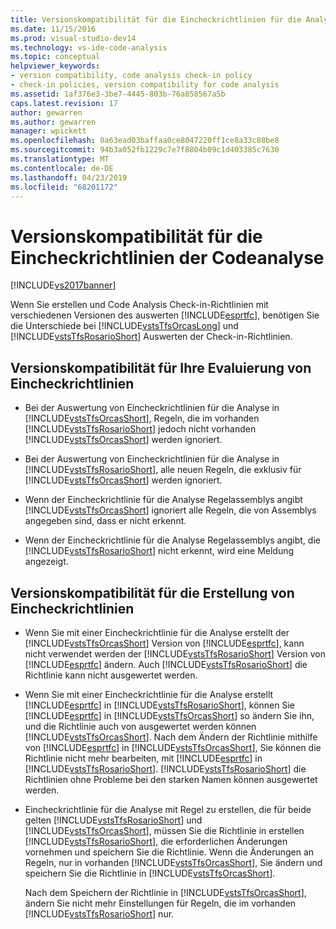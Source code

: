 ```yaml
---
title: Versionskompatibilität für die Eincheckrichtlinien für die Analyse | Microsoft-Dokumentation
ms.date: 11/15/2016
ms.prod: visual-studio-dev14
ms.technology: vs-ide-code-analysis
ms.topic: conceptual
helpviewer_keywords:
- version compatibility, code analysis check-in policy
- check-in policies, version compatibility for code analysis
ms.assetid: 1af376e3-3be7-4445-803b-76a858567a5b
caps.latest.revision: 17
author: gewarren
ms.author: gewarren
manager: wpickett
ms.openlocfilehash: 0a63ead03baffaa0ce8047220ff1ce8a33c88be8
ms.sourcegitcommit: 94b3a052fb1229c7e7f8804b09c1d403385c7630
ms.translationtype: MT
ms.contentlocale: de-DE
ms.lasthandoff: 04/23/2019
ms.locfileid: "68201172"
---
```

# <a name="version-compatibility-for-code-analysis-check-in-policies"></a>Versionskompatibilität für die Eincheckrichtlinien der Codeanalyse
[!INCLUDE[vs2017banner](../includes/vs2017banner.md)]

Wenn Sie erstellen und Code Analysis Check-in-Richtlinien mit verschiedenen Versionen des auswerten [!INCLUDE[esprtfc](../includes/esprtfc-md.md)], benötigen Sie die Unterschiede bei [!INCLUDE[vstsTfsOrcasLong](../includes/vststfsorcaslong-md.md)] und [!INCLUDE[vstsTfsRosarioShort](../includes/vststfsrosarioshort-md.md)] Auswerten der Check-in-Richtlinien.  
  
## <a name="version-compatibility-for-evaluating-check-in-policies"></a>Versionskompatibilität für Ihre Evaluierung von Eincheckrichtlinien  
  
- Bei der Auswertung von Eincheckrichtlinien für die Analyse in [!INCLUDE[vstsTfsOrcasShort](../includes/vststfsorcasshort-md.md)], Regeln, die im vorhanden [!INCLUDE[vstsTfsRosarioShort](../includes/vststfsrosarioshort-md.md)] jedoch nicht vorhanden [!INCLUDE[vstsTfsOrcasShort](../includes/vststfsorcasshort-md.md)] werden ignoriert.  
  
- Bei der Auswertung von Eincheckrichtlinien für die Analyse in [!INCLUDE[vstsTfsRosarioShort](../includes/vststfsrosarioshort-md.md)], alle neuen Regeln, die exklusiv für [!INCLUDE[vstsTfsOrcasShort](../includes/vststfsorcasshort-md.md)] werden ignoriert.  
  
- Wenn der Eincheckrichtlinie für die Analyse Regelassemblys angibt [!INCLUDE[vstsTfsOrcasShort](../includes/vststfsorcasshort-md.md)] ignoriert alle Regeln, die von Assemblys angegeben sind, dass er nicht erkennt.  
  
- Wenn der Eincheckrichtlinie für die Analyse Regelassemblys angibt, die [!INCLUDE[vstsTfsRosarioShort](../includes/vststfsrosarioshort-md.md)] nicht erkennt, wird eine Meldung angezeigt.  
  
## <a name="version-compatibility-for-authoring-check-in-policies"></a>Versionskompatibilität für die Erstellung von Eincheckrichtlinien  
  
- Wenn Sie mit einer Eincheckrichtlinie für die Analyse erstellt der [!INCLUDE[vstsTfsOrcasShort](../includes/vststfsorcasshort-md.md)] Version von [!INCLUDE[esprtfc](../includes/esprtfc-md.md)], kann nicht verwendet werden der [!INCLUDE[vstsTfsRosarioShort](../includes/vststfsrosarioshort-md.md)] Version von [!INCLUDE[esprtfc](../includes/esprtfc-md.md)] ändern. Auch [!INCLUDE[vstsTfsRosarioShort](../includes/vststfsrosarioshort-md.md)] die Richtlinie kann nicht ausgewertet werden.  
  
- Wenn Sie mit einer Eincheckrichtlinie für die Analyse erstellt [!INCLUDE[esprtfc](../includes/esprtfc-md.md)] in [!INCLUDE[vstsTfsRosarioShort](../includes/vststfsrosarioshort-md.md)], können Sie [!INCLUDE[esprtfc](../includes/esprtfc-md.md)] in [!INCLUDE[vstsTfsOrcasShort](../includes/vststfsorcasshort-md.md)] so ändern Sie ihn, und die Richtlinie auch von ausgewertet werden können [!INCLUDE[vstsTfsOrcasShort](../includes/vststfsorcasshort-md.md)]. Nach dem Ändern der Richtlinie mithilfe von [!INCLUDE[esprtfc](../includes/esprtfc-md.md)] in [!INCLUDE[vstsTfsOrcasShort](../includes/vststfsorcasshort-md.md)], Sie können die Richtlinie nicht mehr bearbeiten, mit [!INCLUDE[esprtfc](../includes/esprtfc-md.md)] in [!INCLUDE[vstsTfsRosarioShort](../includes/vststfsrosarioshort-md.md)]. [!INCLUDE[vstsTfsRosarioShort](../includes/vststfsrosarioshort-md.md)] die Richtlinien ohne Probleme bei den starken Namen können ausgewertet werden.  
  
- Eincheckrichtlinie für die Analyse mit Regel zu erstellen, die für beide gelten [!INCLUDE[vstsTfsRosarioShort](../includes/vststfsrosarioshort-md.md)] und [!INCLUDE[vstsTfsOrcasShort](../includes/vststfsorcasshort-md.md)], müssen Sie die Richtlinie in erstellen [!INCLUDE[vstsTfsRosarioShort](../includes/vststfsrosarioshort-md.md)], die erforderlichen Änderungen vornehmen und speichern Sie die Richtlinie. Wenn die Änderungen an Regeln, nur in vorhanden [!INCLUDE[vstsTfsOrcasShort](../includes/vststfsorcasshort-md.md)], Sie ändern und speichern Sie die Richtlinie in [!INCLUDE[vstsTfsOrcasShort](../includes/vststfsorcasshort-md.md)].  
  
     Nach dem Speichern der Richtlinie in [!INCLUDE[vstsTfsOrcasShort](../includes/vststfsorcasshort-md.md)], ändern Sie nicht mehr Einstellungen für Regeln, die im vorhanden [!INCLUDE[vstsTfsRosarioShort](../includes/vststfsrosarioshort-md.md)] nur.
